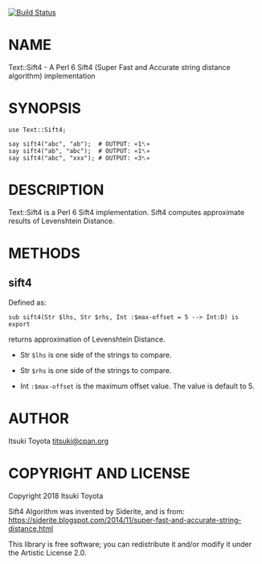 [![Build Status](https://travis-ci.org/titsuki/p6-Text-Sift4.svg?branch=master)](https://travis-ci.org/titsuki/p6-Text-Sift4)

NAME
====

Text::Sift4 - A Perl 6 Sift4 (Super Fast and Accurate string distance algorithm) implementation

SYNOPSIS
========

    use Text::Sift4;

    say sift4("abc", "ab");  # OUTPUT: «1␤»
    say sift4("ab", "abc");  # OUTPUT: «1␤»
    say sift4("abc", "xxx"); # OUTPUT: «3␤»

DESCRIPTION
===========

Text::Sift4 is a Perl 6 Sift4 implementation. Sift4 computes approximate results of Levenshtein Distance.

METHODS
=======

sift4
-----

Defined as:

    sub sift4(Str $lhs, Str $rhs, Int :$max-offset = 5 --> Int:D) is export

returns approximation of Levenshtein Distance.

  * Str `$lhs` is one side of the strings to compare.

  * Str `$rhs` is one side of the strings to compare.

  * Int `:$max-offset` is the maximum offset value. The value is default to 5.

AUTHOR
======

Itsuki Toyota <titsuki@cpan.org>

COPYRIGHT AND LICENSE
=====================

Copyright 2018 Itsuki Toyota

Sift4 Algorithm was invented by Siderite, and is from: https://siderite.blogspot.com/2014/11/super-fast-and-accurate-string-distance.html

This library is free software; you can redistribute it and/or modify it under the Artistic License 2.0.

